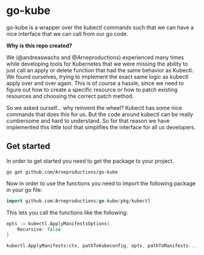 # go-kube
go-kube is a wrapper over the kubectl commands such that we can have a nice interface that we can call from our go code.

**Why is this repo created?**

We (@andreaswachs and @Arneproductions) experienced many times while developing tools for Kubernetes that we were missing the ability to just call an apply or delete function that had the same behavior as Kubectl. We found ourselves, trying to implement the exact same logic as kubectl apply over and over again. This is of course a hassle, since we need to figure out how to create a specific resource or how to patch existing resources and choosing the correct patch method. 

So we asked ourself... why reinvent the wheel? Kubectl has some nice commands that does this for us. But the code around kubectl can be really cumbersome and hard to understand. So for that reason we have implemented this little tool that simplifies the interface for all us developers.

## Get started
In order to get started you need to get the package to your project.
```
go get github.com/Arneproductions/go-kube
```

Now in order to use the functions you need to import the following package in your go file:
```go
import github.com/Arneproductions/go-kube/pkg/kubectl
```

This lets you call the functions like the following:
```go
opts := kubectl.ApplyManifestsOptions{
    Recursive: false
}

kubectl.ApplyManifests(ctx, pathToKubeconfig, opts, pathToManifests...)
```

